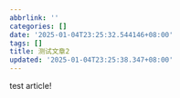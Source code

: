 ```yaml
---
abbrlink: ''
categories: []
date: '2025-01-04T23:25:32.544146+08:00'
tags: []
title: 测试文章2
updated: '2025-01-04T23:25:38.347+08:00'
---
```

test article!
